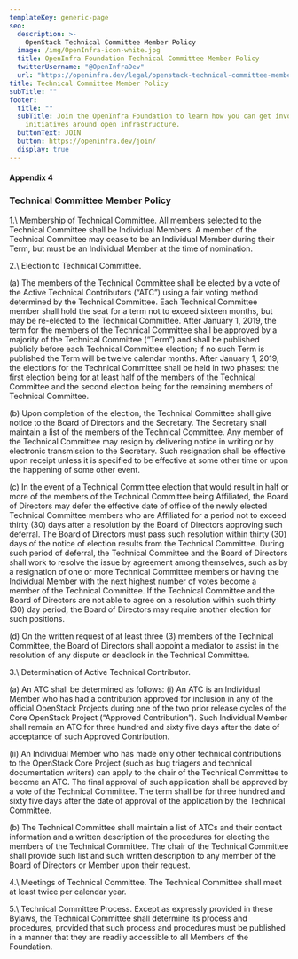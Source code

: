 ```yaml
---
templateKey: generic-page
seo:
  description: >-
    OpenStack Technical Committee Member Policy
  image: /img/OpenInfra-icon-white.jpg
  title: OpenInfra Foundation Technical Committee Member Policy
  twitterUsername: "@OpenInfraDev"
  url: "https://openinfra.dev/legal/openstack-technical-committee-member-policy"
title: Technical Committee Member Policy
subTitle: ""
footer:
  title: ""
  subTitle: Join the OpenInfra Foundation to learn how you can get involved in
    initiatives around open infrastructure.
  buttonText: JOIN
  button: https://openinfra.dev/join/
  display: true
---
```


#### Appendix 4

### Technical Committee Member Policy

1.\ Membership of Technical Committee. All members selected to the Technical Committee shall be Individual Members. A member of the Technical Committee may cease to be an Individual Member during their Term, but must be an Individual Member at the time of nomination.

2.\ Election to Technical Committee.

(a) The members of the Technical Committee shall be elected by a vote of the Active Technical Contributors (“ATC”) using a fair voting method determined by the Technical Committee. Each Technical Committee member shall hold the seat for a term not to exceed sixteen months, but may be re-elected to the Technical Committee. After January 1, 2019, the term for the members of the Technical Committee shall be approved by a majority of the Technical Committee (“Term”) and shall be published publicly before each Technical Committee election; if no such Term is published the Term will be twelve calendar months. After January 1, 2019, the elections for the Technical Committee shall be held in two phases: the first election being for at least half of the members of the Technical Committee and the second election being for the remaining members of Technical Committee.

(b) Upon completion of the election, the Technical Committee shall give notice to the Board of Directors and the Secretary. The Secretary shall maintain a list of the members of the Technical Committee. Any member of the Technical Committee may resign by delivering notice in writing or by electronic transmission to the Secretary. Such resignation shall be effective upon receipt unless it is specified to be effective at some other time or upon the happening of some other event.

(c) In the event of a Technical Committee election that would result in half or more of the members of the Technical Committee being Affiliated, the Board of Directors may defer the effective date of office of the newly elected Technical Committee members who are Affiliated for a period not to exceed thirty (30) days after a resolution by the Board of Directors approving such deferral. The Board of Directors must pass such resolution within thirty (30) days of the notice of election results from the Technical Committee. During such period of deferral, the Technical Committee and the Board of Directors shall work to resolve the issue by agreement among themselves, such as by a resignation of one or more Technical Committee members or having the Individual Member with the next highest number of votes become a member of the Technical Committee. If the Technical Committee and the Board of Directors are not able to agree on a resolution within such thirty (30) day period, the Board of Directors may require another election for such positions.

(d) On the written request of at least three (3) members of the Technical Committee, the Board of Directors shall appoint a mediator to assist in the resolution of any dispute or deadlock in the Technical Committee.

3.\ Determination of Active Technical Contributor.

(a) An ATC shall be determined as follows:
(i) An ATC is an Individual Member who has had a contribution approved for inclusion in any of the official OpenStack Projects during one of the two prior release cycles of the Core OpenStack Project (“Approved Contribution”). Such Individual Member shall remain an ATC for three hundred and sixty five days after the date of acceptance of such Approved Contribution.

(ii) An Individual Member who has made only other technical contributions to the OpenStack Core Project (such as bug triagers and technical documentation writers) can apply to the chair of the Technical Committee to become an ATC. The final approval of such application shall be approved by a vote of the Technical Committee. The term shall be for three hundred and sixty five days after the date of approval of the application by the Technical Committee.

(b) The Technical Committee shall maintain a list of ATCs and their contact information and a written description of the procedures for electing the members of the Technical Committee. The chair of the Technical Committee shall provide such list and such written description to any member of the Board of Directors or Member upon their request.

4.\ Meetings of Technical Committee. The Technical Committee shall meet at least twice per calendar year.

5.\ Technical Committee Process. Except as expressly provided in these Bylaws, the Technical Committee shall determine its process and procedures, provided that such process and procedures must be published in a manner that they are readily accessible to all Members of the Foundation.
